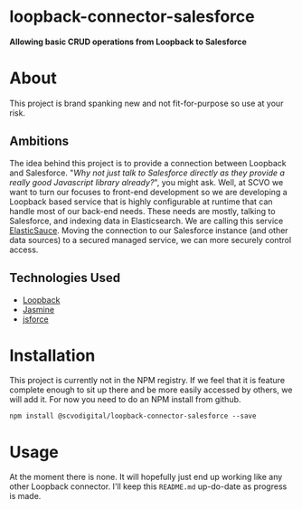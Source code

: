 # loopback-connector-salesforce

**Allowing basic CRUD operations from Loopback to Salesforce**

# About

This project is brand spanking new and not fit-for-purpose so use at your risk.

## Ambitions

The idea behind this project is to provide a connection between Loopback and Salesforce.
"*Why not just talk to Salesforce directly as they provide a really good Javascript library already?*",
you might ask. Well, at SCVO we want to turn our focuses to front-end development so
we are developing a Loopback based service that is highly configurable at runtime that
can handle most of our back-end needs. These needs are mostly, talking to Salesforce, and
indexing data in Elasticsearch. We are calling this service
[ElasticSauce](https://github.com/scvodigital/elasticsauce). Moving the connection to
our Salesforce instance (and other data sources) to a secured managed service, we can more
securely control access.

## Technologies Used

* [Loopback](https://loopback.io)
* [Jasmine](https://jasmine.github.io)
* [jsforce](https://jsforce.github.io)

# Installation

This project is currently not in the NPM registry. If we feel that it is feature complete
enough to sit up there and be more easily accessed by others, we will add it. For now
you need to do an NPM install from github.

```
npm install @scvodigital/loopback-connector-salesforce --save
```

# Usage

At the moment there is none. It will hopefully just end up working like any other Loopback
connector. I'll keep this `README.md` up-do-date as progress is made.